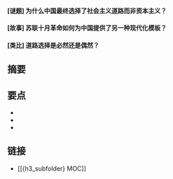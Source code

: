 #### [谜题] 为什么中国最终选择了社会主义道路而非资本主义？


#### [故事] 苏联十月革命如何为中国提供了另一种现代化模板？


#### [类比] 道路选择是必然还是偶然？


## 摘要


## 要点

- 
- 
- 

## 链接

- [[{h3_subfolder} MOC]]
